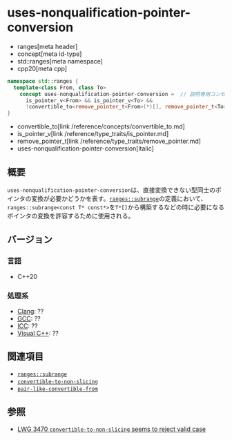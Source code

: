 # uses-nonqualification-pointer-conversion
* ranges[meta header]
* concept[meta id-type]
* std::ranges[meta namespace]
* cpp20[meta cpp]

```cpp
namespace std::ranges {
  template<class From, class To>
    concept uses-nonqualification-pointer-conversion =  // 説明専用コンセプト
      is_pointer_v<From> && is_pointer_v<To> &&
      !convertible_to<remove_pointer_t<From>(*)[], remove_pointer_t<To>(*)[]>;
}
```
* convertible_to[link /reference/concepts/convertible_to.md]
* is_pointer_v[link /reference/type_traits/is_pointer.md]
* remove_pointer_t[link /reference/type_traits/remove_pointer.md]
* uses-nonqualification-pointer-conversion[italic]

## 概要
`uses-nonqualification-pointer-conversion`は、直接変換できない型同士のポインタの変換が必要かどうかを表す。[`ranges::subrange`](../subrange.md)の定義において、`ranges::subrange<const T* const*>`を`T*[]`から構築するなどの時に必要になるポインタの変換を許容するために使用される。


## バージョン
### 言語
- C++20

### 処理系
- [Clang](/implementation.md#clang): ??
- [GCC](/implementation.md#gcc): ??
- [ICC](/implementation.md#icc): ??
- [Visual C++](/implementation.md#visual_cpp): ??


## 関連項目
- [`ranges::subrange`](../subrange.md)
- [`convertible-to-non-slicing`](convertible-to-non-slicing.md)
- [`pair-like-convertible-from`](pair-like-convertible-from.md)


## 参照
- [LWG 3470 `convertible-to-non-slicing` seems to reject valid case](https://cplusplus.github.io/LWG/issue3470)
